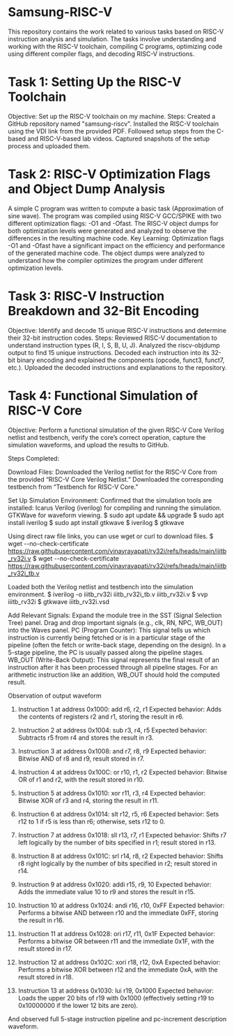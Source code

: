 # Samsung-RISC-V 
This repository contains the work related to various tasks based on RISC-V instruction analysis and simulation. The tasks involve understanding and working with the RISC-V toolchain, compiling C programs, optimizing code using different compiler flags, and decoding RISC-V instructions.

# Task 1: Setting Up the RISC-V Toolchain
Objective: Set up the RISC-V toolchain on my machine.
Steps:
Created a GitHub repository named "samsung-riscv".
Installed the RISC-V toolchain using the VDI link from the provided PDF.
Followed setup steps from the C-based and RISC-V-based lab videos.
Captured snapshots of the setup process and uploaded them.

# Task 2: RISC-V Optimization Flags and Object Dump Analysis
A simple C program was written to compute a basic task (Approximation of sine wave).
The program was compiled using RISC-V GCC/SPIKE with two different optimization flags: -O1 and -Ofast.
The RISC-V object dumps for both optimization levels were generated and analyzed to observe the differences in the resulting machine code.
Key Learning:
Optimization flags -O1 and -Ofast have a significant impact on the efficiency and performance of the generated machine code.
The object dumps were analyzed to understand how the compiler optimizes the program under different optimization levels.

# Task 3: RISC-V Instruction Breakdown and 32-Bit Encoding
Objective: Identify and decode 15 unique RISC-V instructions and determine their 32-bit instruction codes.
Steps:
Reviewed RISC-V documentation to understand instruction types (R, I, S, B, U, J).
Analyzed the riscv-objdump output to find 15 unique instructions.
Decoded each instruction into its 32-bit binary encoding and explained the components (opcode, funct3, funct7, etc.).
Uploaded the decoded instructions and explanations to the repository.

# Task 4: Functional Simulation of RISC-V Core
Objective: Perform a functional simulation of the given RISC-V Core Verilog netlist and testbench, verify the core’s correct operation, capture the simulation waveforms, and upload the results to GitHub.

Steps Completed:

Download Files:
Downloaded the Verilog netlist for the RISC-V Core from the provided “RISC-V Core Verilog Netlist.”
Downloaded the corresponding testbench from “Testbench for RISC-V Core.”

Set Up Simulation Environment:
Confirmed that the simulation tools are installed:
Icarus Verilog (iverilog) for compiling and running the simulation.
GTKWave for waveform viewing.
$ sudo apt update && upgrade
$ sudo apt install iverilog
$ sudo apt install gtkwave
$ iverilog
$ gtkwave

Using direct raw file links, you can use wget or curl to download files.
$ wget --no-check-certificate https://raw.githubusercontent.com/vinayrayapati/rv32i/refs/heads/main/iiitb_rv32i.v
$ wget --no-check-certificate https://raw.githubusercontent.com/vinayrayapati/rv32i/refs/heads/main/iiitb_rv32i_tb.v 

Loaded both the Verilog netlist and testbench into the simulation environment.
$ iverilog -o iiitb_rv32i iiitb_rv32i_tb.v iiitb_rv32i.v
$ vvp iiitb_rv32i
$ gtkwave iiitb_rv32i.vsd 

Add Relevant Signals:
Expand the module tree in the SST (Signal Selection Tree) panel.
Drag and drop important signals (e.g., clk, RN, NPC, WB_OUT) into the Waves panel.
PC (Program Counter):
This signal tells us which instruction is currently being fetched or is in a particular stage of the pipeline (often the fetch or write-back stage, depending on the design). In a 5-stage pipeline, the PC is usually passed along the pipeline stages.
WB_OUT (Write-Back Output):
This signal represents the final result of an instruction after it has been processed through all pipeline stages. For an arithmetic instruction like an addition, WB_OUT should hold the computed result.

Observation of output waveform
1. Instruction 1 at address 0x1000:
add r6, r2, r1
Expected behavior: Adds the contents of registers r2 and r1, storing the result in r6.

2. Instruction 2 at address 0x1004:
sub r3, r4, r5
Expected behavior: Subtracts r5 from r4 and stores the result in r3.

3. Instruction 3 at address 0x1008:
and r7, r8, r9
Expected behavior: Bitwise AND of r8 and r9, result stored in r7.

4. Instruction 4 at address 0x100C:
or r10, r1, r2
Expected behavior: Bitwise OR of r1 and r2, with the result stored in r10.

5. Instruction 5 at address 0x1010:
xor r11, r3, r4
Expected behavior: Bitwise XOR of r3 and r4, storing the result in r11.

6. Instruction 6 at address 0x1014:
slt r12, r5, r6
Expected behavior: Sets r12 to 1 if r5 is less than r6; otherwise, sets r12 to 0.

7. Instruction 7 at address 0x1018:
sll r13, r7, r1
Expected behavior: Shifts r7 left logically by the number of bits specified in r1; result stored in r13.

8. Instruction 8 at address 0x101C:
srl r14, r8, r2
Expected behavior: Shifts r8 right logically by the number of bits specified in r2; result stored in r14.

9. Instruction 9 at address 0x1020:
addi r15, r9, 10
Expected behavior: Adds the immediate value 10 to r9 and stores the result in r15.

10. Instruction 10 at address 0x1024:
andi r16, r10, 0xFF
Expected behavior: Performs a bitwise AND between r10 and the immediate 0xFF, storing the result in r16.

11. Instruction 11 at address 0x1028:
ori r17, r11, 0x1F
Expected behavior: Performs a bitwise OR between r11 and the immediate 0x1F, with the result stored in r17.

12. Instruction 12 at address 0x102C:
xori r18, r12, 0xA
Expected behavior: Performs a bitwise XOR between r12 and the immediate 0xA, with the result stored in r18.

13. Instruction 13 at address 0x1030:
lui r19, 0x1000
Expected behavior: Loads the upper 20 bits of r19 with 0x1000 (effectively setting r19 to 0x10000000 if the lower 12 bits are zero).

And observed full 5-stage instruction pipeline and pc-increment description waveform.
